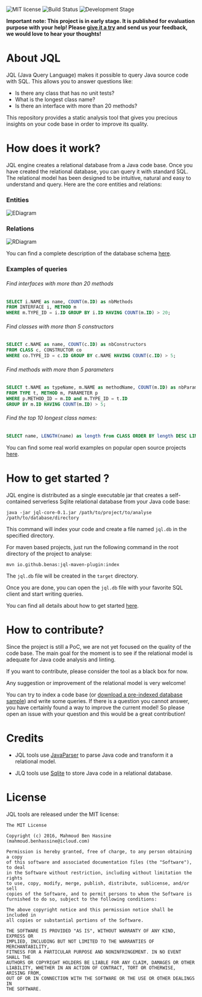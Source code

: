![MIT license](http://img.shields.io/badge/license-MIT-brightgreen.svg?style=flat)
![Build Status](https://travis-ci.org/benas/jql.svg?branch=master)
![Development Stage](https://img.shields.io/badge/development%20stage-PoC-orange.svg)

**Important note: This project is in early stage. It is published for evaluation purpose with your help!
Please [give it a try](https://github.com/benas/jql#how-to-get-started-) and send us your feedback, we would love to hear your thoughts!**

# About JQL

JQL (Java Query Language) makes it possible to query Java source code with SQL. This allows you to answer questions like:

* Is there any class that has no unit tests?
* What is the longest class name?
* Is there an interface with more than 20 methods?

This repository provides a static analysis tool that gives you precious insights on your code base in order to improve its quality.

# How does it work?

JQL engine creates a relational database from a Java code base. Once you have created the relational database, you can
query it with standard SQL. The relational model has been designed to be intuitive, natural and easy to understand and query.
Here are the core entities and relations:

### Entities

![EDiagram](https://raw.githubusercontent.com/benas/jql/master/jql-ed.png)

### Relations

![RDiagram](https://raw.githubusercontent.com/benas/jql/master/jql-rd.png)

You can find a complete description of the database schema [here](https://github.com/benas/jql/wiki/database-schema).

### Examples of queries

###### Find interfaces with more than 20 methods

```sql
SELECT i.NAME as name, COUNT(m.ID) as nbMethods
FROM INTERFACE i, METHOD m
WHERE m.TYPE_ID = i.ID GROUP BY i.ID HAVING COUNT(m.ID) > 20;
```

###### Find classes with more than 5 constructors

```sql
SELECT c.NAME as name, COUNT(c.ID) as nbConstructors
FROM CLASS c, CONSTRUCTOR co
WHERE co.TYPE_ID = c.ID GROUP BY c.NAME HAVING COUNT(c.ID) > 5;
```

###### Find methods with more than 5 parameters

```sql
SELECT t.NAME as typeName, m.NAME as methodName, COUNT(m.ID) as nbParams
FROM TYPE t, METHOD m, PARAMETER p
WHERE p.METHOD_ID = m.ID and m.TYPE_ID = t.ID
GROUP BY m.ID HAVING COUNT(m.ID) > 5;
```

###### Find the top 10 longest class names:

```sql
SELECT name, LENGTH(name) as length from CLASS ORDER BY length DESC LIMIT 10;
```

You can find some real world examples on popular open source projects [here](https://github.com/benas/jql/wiki/Samples#examples).

# How to get started ?

JQL engine is distributed as a single executable jar that creates a self-contained serverless Sqlite relational database from your Java code base:

```
java -jar jql-core-0.1.jar /path/to/project/to/analyse /path/to/database/directory
```

This command will index your code and create a file named `jql.db` in the specified directory.

For maven based projects, just run the following command in the root directory of the project to analyse:

```
mvn io.github.benas:jql-maven-plugin:index
```

The `jql.db` file will be created in the `target` directory.

Once you are done, you can open the `jql.db` file with your favorite SQL client and start writing queries.

You can find all details about how to get started [here](https://github.com/benas/jql/wiki/getting-started).

# How to contribute?

Since the project is still a PoC, we are not yet focused on the quality of the code base.
The main goal for the moment is to see if the relational model is adequate for Java code analysis and linting.

If you want to contribute, please consider the tool as a black box for now.

Any suggestion or improvement of the relational model is very welcome!

You can try to index a code base (or [download a pre-indexed database sample](https://github.com/benas/jql/wiki/Samples)) and write some queries.
 If there is a question you cannot answer, you have certainly found a way to improve the current model!
 So please open an issue with your question and this would be a great contribution!

# Credits

* JQL tools use [JavaParser](https://github.com/javaparser/javaparser) to parse Java code and transform it a relational model.

* JLQ tools use [Sqlite](https://www.sqlite.org) to store Java code in a relational database.

# License

JQL tools are released under the MIT license:

```
The MIT License

Copyright (c) 2016, Mahmoud Ben Hassine (mahmoud.benhassine@icloud.com)

Permission is hereby granted, free of charge, to any person obtaining a copy
of this software and associated documentation files (the "Software"), to deal
in the Software without restriction, including without limitation the rights
to use, copy, modify, merge, publish, distribute, sublicense, and/or sell
copies of the Software, and to permit persons to whom the Software is
furnished to do so, subject to the following conditions:

The above copyright notice and this permission notice shall be included in
all copies or substantial portions of the Software.

THE SOFTWARE IS PROVIDED "AS IS", WITHOUT WARRANTY OF ANY KIND, EXPRESS OR
IMPLIED, INCLUDING BUT NOT LIMITED TO THE WARRANTIES OF MERCHANTABILITY,
FITNESS FOR A PARTICULAR PURPOSE AND NONINFRINGEMENT. IN NO EVENT SHALL THE
AUTHORS OR COPYRIGHT HOLDERS BE LIABLE FOR ANY CLAIM, DAMAGES OR OTHER
LIABILITY, WHETHER IN AN ACTION OF CONTRACT, TORT OR OTHERWISE, ARISING FROM,
OUT OF OR IN CONNECTION WITH THE SOFTWARE OR THE USE OR OTHER DEALINGS IN
THE SOFTWARE.
```

